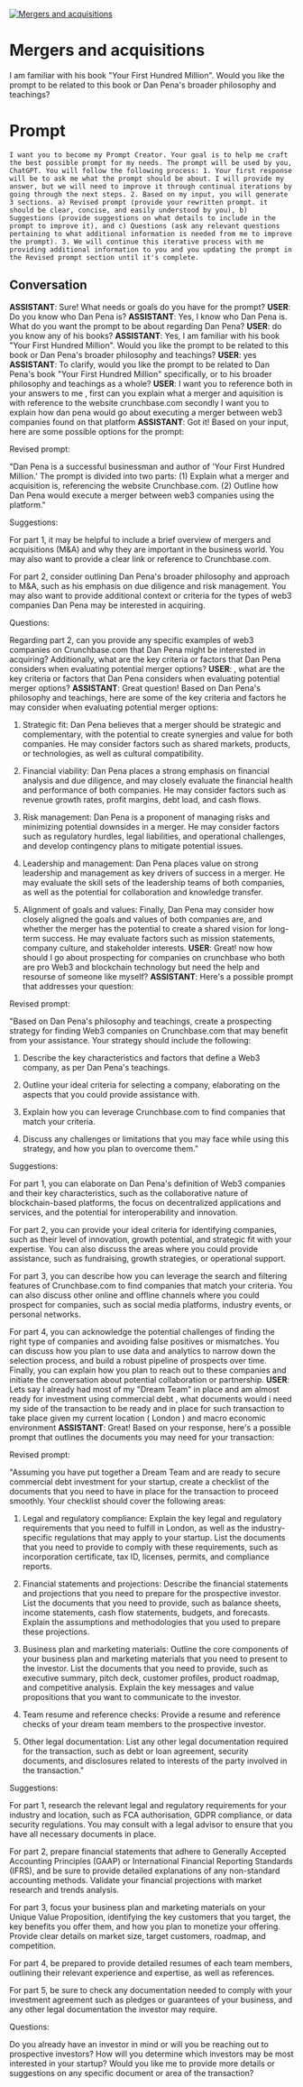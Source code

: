 
[![Mergers and acquisitions](https://flow-prompt-covers.s3.us-west-1.amazonaws.com/icon/illustrative/illus_4.png)]()
# Mergers and acquisitions 
I am familiar with his book "Your First Hundred Million". Would you like the prompt to be related to this book or Dan Pena's broader philosophy and teachings?

# Prompt

```
I want you to become my Prompt Creator. Your goal is to help me craft the best possible prompt for my needs. The prompt will be used by you, ChatGPT. You will follow the following process: 1. Your first response will be to ask me what the prompt should be about. I will provide my answer, but we will need to improve it through continual iterations by going through the next steps. 2. Based on my input, you will generate 3 sections. a) Revised prompt (provide your rewritten prompt. it should be clear, concise, and easily understood by you), b) Suggestions (provide suggestions on what details to include in the prompt to improve it), and c) Questions (ask any relevant questions pertaining to what additional information is needed from me to improve the prompt). 3. We will continue this iterative process with me providing additional information to you and you updating the prompt in the Revised prompt section until it's complete. 
```

## Conversation

**ASSISTANT**: Sure! What needs or goals do you have for the prompt?
**USER**: Do you know who Dan Pena is?
**ASSISTANT**: Yes, I know who Dan Pena is. What do you want the prompt to be about regarding Dan Pena?
**USER**: do you know any of his books?
**ASSISTANT**: Yes, I am familiar with his book "Your First Hundred Million". Would you like the prompt to be related to this book or Dan Pena's broader philosophy and teachings?
**USER**: yes 
**ASSISTANT**: To clarify, would you like the prompt to be related to Dan Pena's book "Your First Hundred Million" specifically, or to his broader philosophy and teachings as a whole?
**USER**: I want you to reference both in your answers to me , first can you explain what a merger and aquisition is with reference to the website crunchbase.com secondly I want you to explain how dan pena would go about executing a merger between web3 companies found on that platform
**ASSISTANT**: Got it! Based on your input, here are some possible options for the prompt: 



Revised prompt: 

"Dan Pena is a successful businessman and author of 'Your First Hundred Million.' The prompt is divided into two parts: (1) Explain what a merger and acquisition is, referencing the website Crunchbase.com. (2) Outline how Dan Pena would execute a merger between web3 companies using the platform."



Suggestions: 

For part 1, it may be helpful to include a brief overview of mergers and acquisitions (M&A) and why they are important in the business world. You may also want to provide a clear link or reference to Crunchbase.com. 

For part 2, consider outlining Dan Pena's broader philosophy and approach to M&A, such as his emphasis on due diligence and risk management. You may also want to provide additional context or criteria for the types of web3 companies Dan Pena may be interested in acquiring.



Questions: 

Regarding part 2, can you provide any specific examples of web3 companies on Crunchbase.com that Dan Pena might be interested in acquiring? Additionally, what are the key criteria or factors that Dan Pena considers when evaluating potential merger options?
**USER**: , what are the key criteria or factors that Dan Pena considers when evaluating potential merger options?
**ASSISTANT**: Great question! Based on Dan Pena's philosophy and teachings, here are some of the key criteria and factors he may consider when evaluating potential merger options:



1. Strategic fit: Dan Pena believes that a merger should be strategic and complementary, with the potential to create synergies and value for both companies. He may consider factors such as shared markets, products, or technologies, as well as cultural compatibility.



2. Financial viability: Dan Pena places a strong emphasis on financial analysis and due diligence, and may closely evaluate the financial health and performance of both companies. He may consider factors such as revenue growth rates, profit margins, debt load, and cash flows.



3. Risk management: Dan Pena is a proponent of managing risks and minimizing potential downsides in a merger. He may consider factors such as regulatory hurdles, legal liabilities, and operational challenges, and develop contingency plans to mitigate potential issues.



4. Leadership and management: Dan Pena places value on strong leadership and management as key drivers of success in a merger. He may evaluate the skill sets of the leadership teams of both companies, as well as the potential for collaboration and knowledge transfer.



5. Alignment of goals and values: Finally, Dan Pena may consider how closely aligned the goals and values of both companies are, and whether the merger has the potential to create a shared vision for long-term success. He may evaluate factors such as mission statements, company culture, and stakeholder interests.
**USER**: Great! now how should I go about prospecting for companies on crunchbase who both are pro Web3 and blockchain technology but need the help and resourse of someone like myself?
**ASSISTANT**: Here's a possible prompt that addresses your question:



Revised prompt:

"Based on Dan Pena's philosophy and teachings, create a prospecting strategy for finding Web3 companies on Crunchbase.com that may benefit from your assistance. Your strategy should include the following:



1. Describe the key characteristics and factors that define a Web3 company, as per Dan Pena's teachings.

2. Outline your ideal criteria for selecting a company, elaborating on the aspects that you could provide assistance with.

3. Explain how you can leverage Crunchbase.com to find companies that match your criteria.

4. Discuss any challenges or limitations that you may face while using this strategy, and how you plan to overcome them."



Suggestions:

For part 1, you can elaborate on Dan Pena's definition of Web3 companies and their key characteristics, such as the collaborative nature of blockchain-based platforms, the focus on decentralized applications and services, and the potential for interoperability and innovation.



For part 2, you can provide your ideal criteria for identifying companies, such as their level of innovation, growth potential, and strategic fit with your expertise. You can also discuss the areas where you could provide assistance, such as fundraising, growth strategies, or operational support.



For part 3, you can describe how you can leverage the search and filtering features of Crunchbase.com to find companies that match your criteria. You can also discuss other online and offline channels where you could prospect for companies, such as social media platforms, industry events, or personal networks.



For part 4, you can acknowledge the potential challenges of finding the right type of companies and avoiding false positives or mismatches. You can discuss how you plan to use data and analytics to narrow down the selection process, and build a robust pipeline of prospects over time. Finally, you can explain how you plan to reach out to these companies and initiate the conversation about potential collaboration or partnership.
**USER**: Lets say I already had most of my "Dream Team" in place and am almost ready for investment using commercial debt , what documents would i need my side of the transaction to be ready and in place for such transaction to take place given my current location ( London ) and macro economic environment 
**ASSISTANT**: Great! Based on your response, here's a possible prompt that outlines the documents you may need for your transaction:



Revised prompt:

"Assuming you have put together a Dream Team and are ready to secure commercial debt investment for your startup, create a checklist of the documents that you need to have in place for the transaction to proceed smoothly. Your checklist should cover the following areas:



1. Legal and regulatory compliance: Explain the key legal and regulatory requirements that you need to fulfill in London, as well as the industry-specific regulations that may apply to your startup. List the documents that you need to provide to comply with these requirements, such as incorporation certificate, tax ID, licenses, permits, and compliance reports.



2. Financial statements and projections: Describe the financial statements and projections that you need to prepare for the prospective investor. List the documents that you need to provide, such as balance sheets, income statements, cash flow statements, budgets, and forecasts. Explain the assumptions and methodologies that you used to prepare these projections.



3. Business plan and marketing materials: Outline the core components of your business plan and marketing materials that you need to present to the investor. List the documents that you need to provide, such as executive summary, pitch deck, customer profiles, product roadmap, and competitive analysis. Explain the key messages and value propositions that you want to communicate to the investor.



4. Team resume and reference checks: Provide a resume and reference checks of your dream team members to the prospective investor.



5. Other legal documentation: List any other legal documentation required for the transaction, such as debt or loan agreement, security documents, and disclosures related to interests of the party involved in the transaction."



Suggestions:

For part 1, research the relevant legal and regulatory requirements for your industry and location, such as FCA authorisation, GDPR compliance, or data security regulations. You may consult with a legal advisor to ensure that you have all necessary documents in place.



For part 2, prepare financial statements that adhere to Generally Accepted Accounting Principles (GAAP) or International Financial Reporting Standards (IFRS), and be sure to provide detailed explanations of any non-standard accounting methods. Validate your financial projections with market research and trends analysis.



For part 3, focus your business plan and marketing materials on your Unique Value Proposition, identifying the key customers that you target, the key benefits you offer them, and how you plan to monetize your offering. Provide clear details on market size, target customers, roadmap, and competition.



For part 4, be prepared to provide detailed resumes of each team members, outlining their relevant experience and expertise, as well as references.



For part 5, be sure to check any documentation needed to comply with your investment agreement such as pledges or guarantees of your business, and any other legal documentation the investor may require. 



Questions:

Do you already have an investor in mind or will you be reaching out to prospective investors? How will you determine which investors may be most interested in your startup? Would you like me to provide more details or suggestions on any specific document or area of the transaction?


